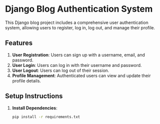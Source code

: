 # Django Blog Authentication System

This Django blog project includes a comprehensive user authentication system, allowing users to register, log in, log out, and manage their profile.

## Features

1. **User Registration**: Users can sign up with a username, email, and password.
2. **User Login**: Users can log in with their username and password.
3. **User Logout**: Users can log out of their session.
4. **Profile Management**: Authenticated users can view and update their profile details.

## Setup Instructions

1. **Install Dependencies**:
   ```bash
   pip install -r requirements.txt

